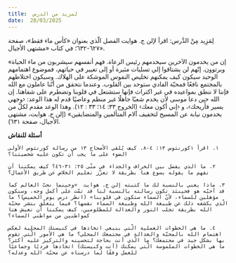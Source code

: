 ```yaml
---
title:  لمزيد من الدرس
date:  28/03/2025
---
```


لِمَزِيد مِنْ الدَّرس: اقرأ لإلن ج. هوايت الفصل الّذي بعنوان «كأس ماء فقط»، صفحة ٦٢٧-٦٣٢؛ في كتاب «مشتهى الأجيال».

«إن من يخدمون الآخرين سيخدمهم رئيس الرعاة. فهم أنفسهم سيشربون من ماء الحياة ويرتوون. إنّهم لن يشتاقوا إلي تسليات مثيرة أو إلى تغيير في حياتهم، فموضوع اهتمامهم الوحيد سيكون كيف يمكنهم تخليص النفوس الموشكة على الهلاك. وسيكون اختلاطهم بالمجتمع نافعًا فمحبّة الفادي ستوحد بين القلوب. وعندما نتحقق من أنّنا عاملون مع الله فإننا لا ننطق بمواعيده في غير اكتراث فإنها ستشتعل في قلوبنا وتضطرم على شفاهنا. إن الله حين دعا موسى لأن يخدم شعبًا جاهلًا غير منظم وعاصيًا قدم له هذا الوعد: ‹وجهي يسير فأريحك›، و ‹إني أكون معك› (الخروج ٣٣: ١٤؛ ٣٣ : ١٢). وهذا الوعد مقدم لكلّ من يخدمون نيابة عن المسيح لتخفيف آلام المتألمين والمتضايقين» (إلن ج. هوايت، مشتهى الأجيال، صفحة ٦٣١).

**أسئلة للنقاش**

`١. اقرأ ١كورنثوس ١٣: ٤-٨. كيف يُلقي الأصحاح ١٣ من رسالة كورنثوس الأولى الضوء على ما يجب أن تكون عليه شخصيتنا؟`

`٢. ما الذي يفصل بين الخراف والجداء في متّى ٢٥: ٣١-٤٦؟ كيف يمكننا أن نفهم ما يقوله يسوع هنا بطريقة لا تعزّز تعليم الخلاص عن طريق الأعمال؟`

`٣. ماذا يعني بالنسبة لك ما كتبته إلن ج. هوايت  «وحينما نحبّ العالم كما قد أحبّه هو فحينئذ تكون رسالته بالنسبة لنا قد تمّت على أكمل وجه، وسنكون مؤهلين للسماء، لأنّ السماء ستكون في قلوبنا» (انظر درس يوم الخميس)؟ ما الّذي يكشفه ذلك عن طبيعة الله وطبيعة السماء نفسها؟ فيما يتعلّق بنشر محبّة الله بطريقة تجلب النور والعدالة للمظلومين، كيف يمكننا أن نعيش هنا كمواطنين من مواطني السماء؟`

`٤. ما هي الخطوات العملية الّتي ينبغي اتخاذها في كنيستك المحلية لعكس اهتمام الله بالمحبّة والعدالة في مجتمعك المحلي؟ ما هي الأمور الّتي تقوم بها بشكل جيد في مجتمعك؟ ما الّذي أنت بحاجة لتحسينه والتركيز عليه أكثر؟ ما هي الخطوات الملموسة الّتي يمكنك (أنت وكنيستك) اتخاذها فرديًا وجماعيًا للعمل وفقًا لما درسناه عن محبّة الله وعدله؟`